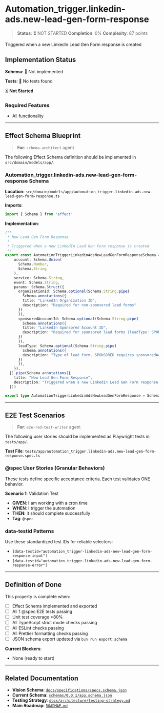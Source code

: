 # Automation_trigger.linkedin-ads.new-lead-gen-form-response

> **Status**: ⏳ NOT STARTED
> **Completion**: 0%
> **Complexity**: 87 points

Triggered when a new LinkedIn Lead Gen Form response is created

## Implementation Status

**Schema**: 🔴 Not implemented

**Tests**: 🔴 No tests found

⏳ **Not Started**

### Required Features

- All functionality

---

## Effect Schema Blueprint

> **For**: `schema-architect` agent

The following Effect Schema definition should be implemented in `src/domain/models/app/`.

### Automation_trigger.linkedin-ads.new-lead-gen-form-response Schema

**Location**: `src/domain/models/app/automation_trigger.linkedin-ads.new-lead-gen-form-response.ts`

**Imports**:

```typescript
import { Schema } from 'effect'
```

**Implementation**:

```typescript
/**
 * New Lead Gen Form Response
 * 
 * Triggered when a new LinkedIn Lead Gen Form response is created
 */
export const AutomationTriggerLinkedinAdsNewLeadGenFormResponseSchema = Schema.Struct({
    account: Schema.Union(
      Schema.Number,
      Schema.String
    ),
    service: Schema.String,
    event: Schema.String,
    params: Schema.Struct({
      organizationId: Schema.optional(Schema.String.pipe(
        Schema.annotations({
        title: "LinkedIn Organization ID",
        description: "Required for non-sponsored lead forms"
      })
      )),
      sponsoredAccountId: Schema.optional(Schema.String.pipe(
        Schema.annotations({
        title: "LinkedIn Sponsored Account ID",
        description: "Required for sponsored lead forms (leadType: SPONSORED)"
      })
      )),
      leadType: Schema.optional(Schema.String.pipe(
        Schema.annotations({
        description: "Type of lead form. SPONSORED requires sponsoredAccountId"
      })
      )),
    }),
  }).pipe(Schema.annotations({
    title: "New Lead Gen Form Response",
    description: "Triggered when a new LinkedIn Lead Gen Form response is created"
  }))

export type AutomationTriggerLinkedinAdsNewLeadGenFormResponse = Schema.Schema.Type<typeof AutomationTriggerLinkedinAdsNewLeadGenFormResponseSchema>
```

---

## E2E Test Scenarios

> **For**: `e2e-red-test-writer` agent

The following user stories should be implemented as Playwright tests in `tests/app/`.

**Test File**: `tests/app/automation_trigger.linkedin-ads.new-lead-gen-form-response.spec.ts`

### @spec User Stories (Granular Behaviors)

These tests define specific acceptance criteria. Each test validates ONE behavior.

**Scenario 1**: Validation Test

- **GIVEN**: I am working with a cron time
- **WHEN**: I trigger the automation
- **THEN**: it should complete successfully
- **Tag**: `@spec`

### data-testid Patterns

Use these standardized test IDs for reliable selectors:

- `[data-testid="automation_trigger-linkedin-ads-new-lead-gen-form-response-input"]`
- `[data-testid="automation_trigger-linkedin-ads-new-lead-gen-form-response-error"]`

---

## Definition of Done

This property is complete when:

- [ ] Effect Schema implemented and exported
- [ ] All 1 @spec E2E tests passing
- [ ] Unit test coverage >80%
- [ ] All TypeScript strict mode checks passing
- [ ] All ESLint checks passing
- [ ] All Prettier formatting checks passing
- [ ] JSON schema export updated via `bun run export:schema`

**Current Blockers**:

- None (ready to start)

---

## Related Documentation

- **Vision Schema**: [`docs/specifications/specs.schema.json`](../specs.schema.json)
- **Current Schema**: [`schemas/0.0.1/app.schema.json`](../../schemas/0.0.1/app.schema.json)
- **Testing Strategy**: [`docs/architecture/testing-strategy.md`](../../architecture/testing-strategy.md)
- **Main Roadmap**: [`ROADMAP.md`](../../../ROADMAP.md)
